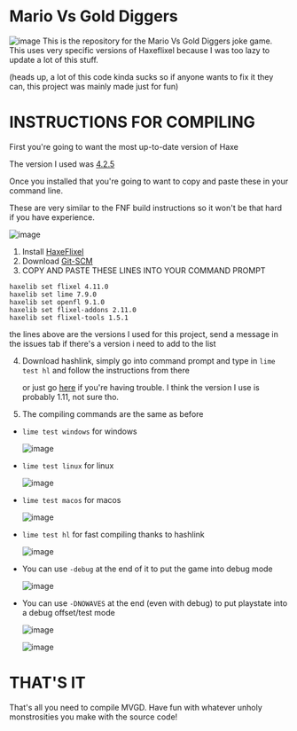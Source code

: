 ﻿# Mario Vs Gold Diggers
![image](https://github.com/TheSlithyGamer4evr/MarioVSGoldDiggers-REPO/assets/96665813/c0f7bb65-66d7-45db-80c6-caec9435cfa8)
This is the repository for the Mario Vs Gold Diggers joke game.
This uses very specific versions of Haxeflixel because I was too lazy to update a lot of this stuff.

(heads up, a lot of this code kinda sucks so if anyone wants to fix it they can, this project was mainly made just for fun)
# INSTRUCTIONS FOR COMPILING
First you're going to want the most up-to-date version of Haxe 

The version I used was [4.2.5](https://haxe.org/download/list/)

Once you installed that you're going to want to copy and paste these in your command line.

These are very similar to the FNF build instructions so it won't be that hard if you have experience.

![image](https://github.com/TheSlithyGamer4evr/MarioVSGoldDiggers-REPO/assets/96665813/3cedce8f-d9e1-45e2-a2a5-8c682b27fbc7)
1. Install [HaxeFlixel](https://haxeflixel.com/documentation/install-haxeflixel/)
2. Download [Git-SCM](https://git-scm.com/downloads)
3. COPY AND PASTE THESE LINES INTO YOUR COMMAND PROMPT
```
haxelib set flixel 4.11.0
haxelib set lime 7.9.0
haxelib set openfl 9.1.0
haxelib set flixel-addons 2.11.0
haxelib set flixel-tools 1.5.1
```
the lines above are the versions I used for this project, send a message in the issues tab if there's a version i need to add to the list

4. Download hashlink, simply go into command prompt and type in `lime test hl` and follow the instructions from there

    or just go [here](https://github.com/HaxeFoundation/hashlink/releases) if you're having trouble.
     I think the version I use is probably 1.11, not sure tho.

6. The compiling commands are the same as before
- `lime test windows` for windows

  ![image](https://github.com/TheSlithyGamer4evr/MarioVSGoldDiggers-REPO/assets/96665813/a8d51ed0-e16f-4028-8f74-9cae26199642)
- `lime test linux` for linux

  ![image](https://github.com/TheSlithyGamer4evr/MarioVSGoldDiggers-REPO/assets/96665813/6de8a33b-6325-4a1c-8793-b9938fd24ef8)
- `lime test macos` for macos

  ![image](https://github.com/TheSlithyGamer4evr/MarioVSGoldDiggers-REPO/assets/96665813/f350a5da-8564-4df3-81a5-2fd523202add)
- `lime test hl` for fast compiling thanks to hashlink

  ![image](https://github.com/TheSlithyGamer4evr/MarioVSGoldDiggers-REPO/assets/96665813/65acb851-705f-48b2-bd6f-bc5d8611c989)
- You can use `-debug` at the end of it to put the game into debug mode

  ![image](https://github.com/TheSlithyGamer4evr/MarioVSGoldDiggers-REPO/assets/96665813/c6160833-ab23-468b-9d53-502482587d14)
- You can use `-DNOWAVES` at the end (even with debug) to put playstate into a debug offset/test mode

  ![image](https://github.com/TheSlithyGamer4evr/MarioVSGoldDiggers-REPO/assets/96665813/26812a4d-d4fe-4934-b53d-8654ed56a0ec)

  ![image](https://github.com/TheSlithyGamer4evr/MarioVSGoldDiggers-REPO/assets/96665813/bb1077a1-2c2c-4491-a699-9dd4beee16c6)

# THAT'S IT
That's all you need to compile MVGD. Have fun with whatever unholy monstrosities you make with the source code!
